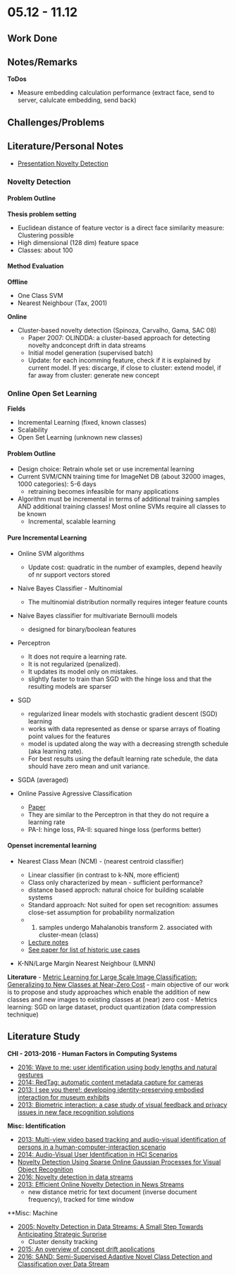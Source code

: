 # 05.12 - 11.12

## Work Done

## Notes/Remarks

**ToDos**
- Measure embedding calculation performance (extract face, send to server, calulcate embedding, send back)


## Challenges/Problems

## Literature/Personal Notes

- [Presentation Novelty Detection](http://www.lincci.ufu.br/pt_br/Palestras/novelty.pdf)



### Novelty Detection

#### Problem Outline

**Thesis problem setting**
- Euclidean distance of feature vector is a direct face similarity measure: Clustering possible
- High dimensional (128 dim) feature space 
- Classes: about 100

#### Method Evaluation

**Offline**
- One Class SVM
- Nearest Neighbour (Tax, 2001)

**Online**
- Cluster-based novelty detection (Spinoza, Carvalho, Gama, SAC 08)
	- Paper 2007: OLINDDA: a cluster-based approach for detecting novelty andconcept drift in data streams
	- Initial model generation (supervised batch)
	- Update: for each incomming feature, check if it is explained by current model. If yes: discarge, if close to cluster: extend model, if far away from cluster: generate new concept


### Online Open Set Learning

**Fields**
- Incremental Learning (fixed, known classes)
- Scalability
- Open Set Learning (unknown new classes)

#### Problem Outline
- Design choice: Retrain whole set or use incremental learning
- Current SVM/CNN training time for ImageNet DB (about 32000 images, 1000 categories): 5-6 days
	- retraining becomes infeasible for many applications
- Algorithm must be incremental in terms of additional training samples AND additional training classes! Most online SVMs require all classes to be known
	- Incremental, scalable learning


#### Pure Incremental Learning
	
- Online SVM algorithms
	- Update cost: quadratic in the number of examples, depend heavily of nr support vectors stored
	
- Naive Bayes Classifier - Multinomial
	- The multinomial distribution normally requires integer feature counts

- Naive Bayes classifier for multivariate Bernoulli models
	- designed for binary/boolean features

- Perceptron
	- It does not require a learning rate.
	- It is not regularized (penalized).
	- It updates its model only on mistakes.
	- slightly faster to train than SGD with the hinge loss and that the resulting models are sparser

- SGD
	- regularized linear models with stochastic gradient descent (SGD) learning
	- works with data represented as dense or sparse arrays of floating point values for the features
	- model is updated along the way with a decreasing strength schedule (aka learning rate).
	- For best results using the default learning rate schedule, the data should have zero mean and unit variance.
- SGDA (averaged)

- Online Passive Agressive Classification
	- [Paper](http://jmlr.csail.mit.edu/papers/volume7/crammer06a/crammer06a.pdf)
	- They are similar to the Perceptron in that they do not require a learning rate
	- PA-I: hinge loss, PA-II: squared hinge loss (performs better)

#### Openset incremental learning
- Nearest Class Mean (NCM) - (nearest centroid classifier)
	- Linear classifier (in contrast to k-NN, more efficient)
	- Class only characterized by mean - sufficient performance?
	- distance based approch: natural choice for building scalable systems
	- Standard approach: Not suited for open set recognition: assumes close-set assumption for probability normalization
	- 1. samples undergo Mahalanobis transform 2. associated with cluster-mean (class)
	- [Lecture notes](https://www.robots.ox.ac.uk/~vgg/rg/slides/karen_Metric_Learning_for_Large_Scale_Image_Classification.pdf)
	- [See paper for list of historic use cases](http://www.cv-foundation.org/openaccess/content_cvpr_2015/papers/Bendale_Towards_Open_World_2015_CVPR_paper.pdf)

- K-NN/Large Margin Nearest Neighbour (LMNN)
	
**Literature**
	- [Metric Learning for Large Scale Image Classification: Generalizing to New Classes at Near-Zero Cost](https://www.robots.ox.ac.uk/~vgg/rg/papers/eccv2012__mensink_verbeek__metric.pdf)
		- main objective of our work is to propose and study approaches which enable the addition of new classes and new images to existing classes at (near) zero cost
		- Metrics learning: SGD on large dataset, product quantization (data compression technique)
	
## Literature Study

**CHI - 2013-2016 -  Human Factors in Computing Systems**
- [2016: Wave to me: user identification using body lengths and natural gestures](http://dl.acm.org/citation.cfm?id=2557043&CFID=700479231&CFTOKEN=14700506)
- [2014: RedTag: automatic content metadata capture for cameras](http://dl.acm.org/citation.cfm?id=2602303&CFID=700479231&CFTOKEN=14700506)
- [2013: I see you there!: developing identity-preserving embodied interaction for museum exhibits](http://dl.acm.org/citation.cfm?id=2466252&CFID=700479231&CFTOKEN=14700506)
- [2013: Biometric interaction: a case study of visual feedback and privacy issues in new face recognition solutions](http://dl.acm.org/citation.cfm?id=2468772&CFID=700479231&CFTOKEN=14700506)

**Misc: Identification**

- [2013: Multi-view video based tracking and audio-visual identification of persons in a human-computer-interaction scenario](http://ieeexplore.ieee.org/document/6617454/)
- [2014: Audio-Visual User Identification in HCI Scenarios](http://link.springer.com/chapter/10.1007%2F978-3-319-14899-1_11)
- [Novelty Detection Using Sparse Online Gaussian Processes for Visual Object Recognition  ](http://www.aaai.org/ocs/index.php/FLAIRS/FLAIRS13/paper/viewFile/5883/6053)
- [2016: Novelty detection in data streams](http://link.springer.com/article/10.1007/s10462-015-9444-8)
- [2013: Efficient Online Novelty Detection in News Streams](http://cgi.di.uoa.gr/~antoulas/pubs/ntoulas-novelty-wise.pdf)
	- new distance metric for text document (inverse document frequency), tracked for time window
	
**Misc: Machine	
	
- [2005: Novelty Detection in Data Streams: A Small Step Towards Anticipating Strategic Surprise ](http://citeseerx.ist.psu.edu/viewdoc/download?doi=10.1.1.472.3433&rep=rep1&type=pdf)
	- Cluster density tracking
- [2015: An overview of concept drift applications](http://www.win.tue.nl/~mpechen/publications/pubs/ZliobaiteCDApps2015.pdf)
- [2016: SAND: Semi-Supervised Adaptive Novel Class Detection and Classification over Data Stream](https://www.google.ch/url?sa=t&rct=j&q=&esrc=s&source=web&cd=17&ved=0ahUKEwill_er3NzQAhUBjywKHftqDU04ChAWCEgwBg&url=http%3A%2F%2Fwww.aaai.org%2Focs%2Findex.php%2FAAAI%2FAAAI16%2Fpaper%2Fdownload%2F12335%2F11786&usg=AFQjCNHmuv_CDAQFgfqM6hK5BncaEamfzA&sig2=EPcafg9Wzqr4DR_dgNlZWw&bvm=bv.139782543,d.bGg&cad=rja)
	
	